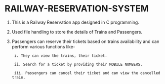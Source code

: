 # RAILWAY-RESERVATION-SYSTEM
1. This is a Railway Reservation app designed in C programming.
2. Used file handling to store the details of Trains and Passengers.
3. Passengers can reserve their tickets based on trains availability and can perform various functions like- 

        i. They can view the trains, their ticket.
    
        ii. Search for a ticket by providing their MOBILE NUMBERS.
    
        iii. Passengers can cancel their ticket and can view the cancelled train.
